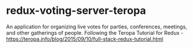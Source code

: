 # redux-voting-server-teropa
An application for organizing live votes for parties, conferences, meetings, and other gatherings of people. Following the Teropa Tutorial for Redux - https://teropa.info/blog/2015/09/10/full-stack-redux-tutorial.html
